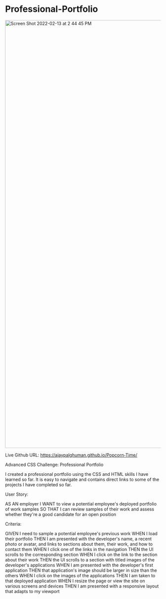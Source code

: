 # Professional-Portfolio

<img width="1384" alt="Screen Shot 2022-02-13 at 2 44 45 PM" src="https://user-images.githubusercontent.com/95589049/153772963-4138de1c-043c-4b10-8fd2-547b57aa3fd5.png">


Live Github URL: https://ajaypalghuman.github.io/Popcorn-Time/

Advanced CSS Challenge: Professional Portfolio

I created a professional portfolio using the CSS and HTML skills I have learned so far. It is easy to navigate and contains direct links to some of the projects I have completed so far. 

User Story:

AS AN employer
I WANT to view a potential employee's deployed portfolio of work samples
SO THAT I can review samples of their work and assess whether they're a good candidate for an open position

Criteria: 

GIVEN I need to sample a potential employee's previous work
WHEN I load their portfolio
THEN I am presented with the developer's name, a recent photo or avatar, and links to sections about them, their work, and how to contact them
WHEN I click one of the links in the navigation
THEN the UI scrolls to the corresponding section
WHEN I click on the link to the section about their work
THEN the UI scrolls to a section with titled images of the developer's applications
WHEN I am presented with the developer's first application
THEN that application's image should be larger in size than the others
WHEN I click on the images of the applications
THEN I am taken to that deployed application
WHEN I resize the page or view the site on various screens and devices
THEN I am presented with a responsive layout that adapts to my viewport

